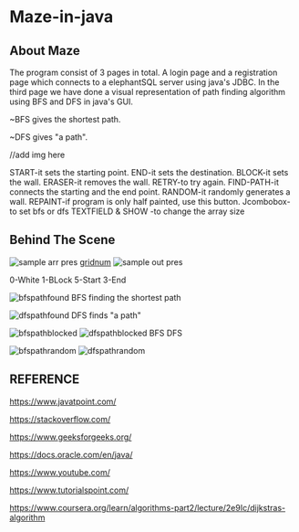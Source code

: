 # Maze-in-java


## About Maze


The program consist of 3 pages in total. A login page and a registration page which connects to a elephantSQL server using java's JDBC. In the third page we have done a visual representation of path finding algorithm using BFS and DFS in java's GUI.​

~BFS gives the shortest path.

~DFS gives "a path".


//add img here

START-it sets the starting point.
END-it sets the destination.
BLOCK-it sets the wall.
ERASER-it removes the wall.
RETRY-to try again.
FIND-PATH-it connects the starting and the end point.
RANDOM-it randomly generates a wall.
REPAINT-if program is only half painted, use this button.
Jcombobox- to set bfs or dfs
TEXTFIELD & SHOW -to change the array size


## Behind The Scene


![sample arr pres](Maze%20in%20java/img/sample%20arr%20pres.png)  [gridnum](Maze%20in%20java/img/gridnum.png) ![sample out pres](Maze%20in%20java/img/sample%20out%20pres.png)

0-White 1-BLock
5-Start 3-End

![bfspathfound](Maze%20in%20java/img/path%20found.png)
BFS finding the shortest path

![dfspathfound](Maze%20in%20java/img/dfspath.png)
DFS finds "a path"

![bfspathblocked](Maze%20in%20java/img/bfspathblocked.png)  ![dfspathblocked](Maze%20in%20java/img/dfspathblocked.png)
BFS                      DFS

![bfspathrandom](Maze%20in%20java/img/bfspathrandom.png)  ![dfspathrandom](Maze%20in%20java/img/dfspathrandom.png)



## REFERENCE


https://www.javatpoint.com/

https://stackoverflow.com/

https://www.geeksforgeeks.org/

https://docs.oracle.com/en/java/

https://www.youtube.com/

https://www.tutorialspoint.com/

https://www.coursera.org/learn/algorithms-part2/lecture/2e9Ic/dijkstras-algorithm
